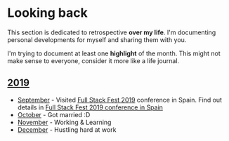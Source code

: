 # Looking back

This section is dedicated to retrospective **over my life**. I'm documenting personal developments for myself and sharing them with you.

I'm trying to document at least one **highlight** of the month. This might not make sense to everyone, consider it more like a life journal.

## [2019](2019/2019.md)

- [September](2019/2019-september.md) - Visited [Full Stack Fest 2019](https://2019.fullstackfest.com/) conference in Spain. Find out details in [Full Stack Fest 2019 conference in Spain](https://oleks.pro/posts/full-stack-fest-spain-2019)
- [October](2019/2019-october.md) - Got married :D
- [November](2019/2019-november.md) - Working & Learning
- [December](2019/2019-december.md) - Hustling hard at work

